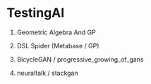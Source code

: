# TestingAI

1. Geometric Algebra And GP

2. DSL Spider (Metabase / GP)

3. BicycleGAN / progressive_growing_of_gans

4. neuraltalk / stackgan
